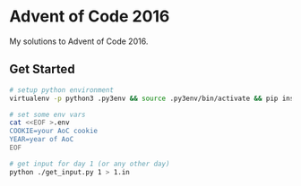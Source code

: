 # Advent of Code 2016

My solutions to Advent of Code 2016.

## Get Started

```bash
# setup python environment
virtualenv -p python3 .py3env && source .py3env/bin/activate && pip install -r requirements.txt

# set some env vars
cat <<EOF >.env
COOKIE=your AoC cookie
YEAR=year of AoC
EOF

# get input for day 1 (or any other day)
python ./get_input.py 1 > 1.in
```
